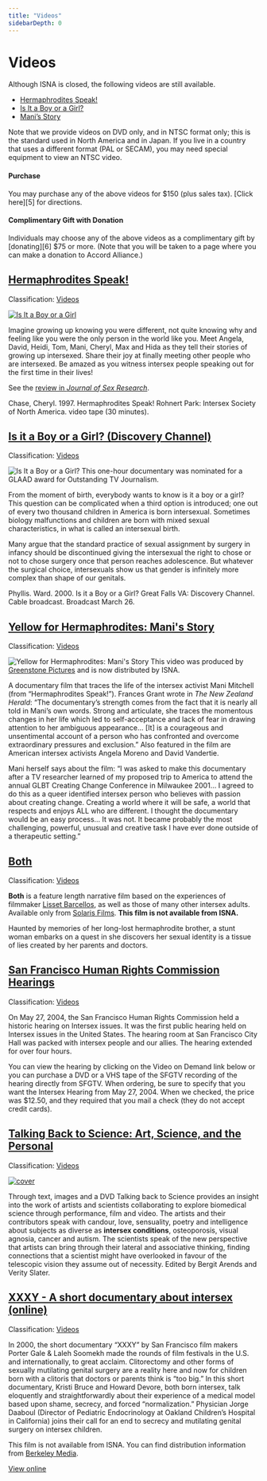 ```yaml
---
title: "Videos"
sidebarDepth: 0
---
```


# Videos

Although ISNA is closed, the following videos are still available.

*   [Hermaphrodites Speak!][2]
*   [Is It a Boy or a Girl?][3]
*   [Mani’s Story][4]

Note that we provide videos on DVD only, and in NTSC format only; this is the standard used in North America and in Japan. If you live in a country that uses a different format (PAL or SECAM), you may need special equipment to view an NTSC video.

#### Purchase

You may purchase any of the above videos for $150 (plus sales tax). [Click here][5] for directions.

#### Complimentary Gift with Donation

Individuals may choose any of the above videos as a complimentary gift by [donating][6] $75 or more. (Note that you will be taken to a page where you can make a donation to Accord Alliance.)

## [Hermaphrodites Speak!][7]

Classification: [Videos][8]

[![Is It a Boy or a Girl](/img/store/herms-group.jpg)][9]

Imagine growing up knowing you were different, not quite knowing why and feeling like you were the only person in the world like you. Meet Angela, David, Heidi, Tom, Mani, Cheryl, Max and Hida as they tell their stories of growing up intersexed. Share their joy at finally meeting other people who are intersexed. Be amazed as you witness intersex people speaking out for the first time in their lives!

See the [review in _Journal of Sex Research_][10].  

Chase, Cheryl. 1997. Hermaphrodites Speak! Rohnert Park: Intersex Society of North America. video tape (30 minutes).

## [Is it a Boy or a Girl? (Discovery Channel)][13]

Classification: [Videos][14]

![Is It a Boy or a Girl?](/img/books/discovery.jpg) This one-hour documentary was nominated for a GLAAD award for Outstanding TV Journalism.

From the moment of birth, everybody wants to know is it a boy or a girl? This question can be complicated when a third option is introduced; one out of every two thousand children in America is born intersexual. Sometimes biology malfunctions and children are born with mixed sexual characteristics, in what is called an intersexual birth.

Many argue that the standard practice of sexual assignment by surgery in infancy should be discontinued giving the intersexual the right to chose or not to chose surgery once that person reaches adolescence. But whatever the surgical choice, intersexuals show us that gender is infinitely more complex than shape of our genitals.

Phyllis. Ward. 2000. Is it a Boy or a Girl? Great Falls VA: Discovery Channel. Cable broadcast. Broadcast March 26.

## [Yellow for Hermaphrodites: Mani's Story][17]

Classification: [Videos][18]

![Yellow for Hermaphrodites: Mani's Story](/img/store/manistory_c.jpg) This video was produced by [Greenstone Pictures][19] and is now distributed by ISNA.

A documentary film that traces the life of the intersex activist Mani Mitchell (from “Hermaphrodites Speak!”). Frances Grant wrote in _The New Zealand Herald_: “The documentary’s strength comes from the fact that it is nearly all told in Mani’s own words. Strong and articulate, she traces the momentous changes in her life which led to self-acceptance and lack of fear in drawing attention to her ambiguous appearance… \[It\] is a courageous and unsentimental account of a person who has confronted and overcome extraordinary pressures and exclusion.” Also featured in the film are American intersex activists Angela Moreno and David Vandertie. 

  
Mani herself says about the film: “I was asked to make this documentary after a TV researcher learned of my proposed trip to America to attend the annual GLBT Creating Change Conference in Milwaukee 2001… I agreed to do this as a queer identified intersex person who believes with passion about creating change. Creating a world where it will be safe, a world that respects and enjoys ALL who are different. I thought the documentary would be an easy process… It was not. It became probably the most challenging, powerful, unusual and creative task I have ever done outside of a therapeutic setting.”

## [Both][22]

Classification: [Videos][23]

**Both** is a feature length narrative film based on the experiences of filmmaker [Lisset Barcellos][24], as well as those of many other intersex adults. Available only from [Solaris Films][25]. **This film is not available from ISNA.**

Haunted by memories of her long-lost hermaphrodite brother, a stunt woman embarks on a quest in she discovers her sexual identity is a tissue of lies created by her parents and doctors.

## [San Francisco Human Rights Commission Hearings][26]

Classification: [Videos][27]

On May 27, 2004, the San Francisco Human Rights Commission held a historic hearing on Intersex issues. It was the first public hearing held on Intersex issues in the United States. The hearing room at San Francisco City Hall was packed with intersex people and our allies. The hearing extended for over four hours.

You can view the hearing by clicking on the Video on Demand link below or you can purchase a DVD or a VHS tape of the SFGTV recording of the hearing directly from SFGTV. When ordering, be sure to specify that you want the Intersex Hearing from May 27, 2004. When we checked, the price was $12.50, and they required that you mail a check (they do not accept credit cards).

## [Talking Back to Science: Art, Science, and the Personal][28]

Classification: [Videos][29]

[![cover](/img/books/talkingback.jpg)][30]

Through text, images and a DVD Talking back to Science provides an insight into the work of artists and scientists collaborating to explore biomedical science through performance, film and video. The artists and their contributors speak with candour, love, sensuality, poetry and intelligence about subjects as diverse as **intersex conditions**, osteoporosis, visual agnosia, cancer and autism. The scientists speak of the new perspective that artists can bring through their lateral and associative thinking, finding connections that a scientist might have overlooked in favour of the telescopic vision they assume out of necessity. Edited by Bergit Arends and Verity Slater.

## [XXXY - A short documentary about intersex (online)][31]

Classification: [Videos][32]

In 2000, the short documentary “XXXY” by San Francisco film makers Porter Gale & Laleh Soomekh made the rounds of film festivals in the U.S. and internationally, to great acclaim. Clitorectomy and other forms of sexually mutilating genital surgery are a reality here and now for children born with a clitoris that doctors or parents think is “too big.” In this short documentary, Kristi Bruce and Howard Devore, both born intersex, talk eloquently and straightforwardly about their experience of a medical model based upon shame, secrecy, and forced “normalization.” Physician Jorge Daaboul (Director of Pediatric Endocrinology at Oakland Children’s Hospital in California) joins their call for an end to secrecy and mutilating genital surgery on intersex children.

This film is not available from ISNA. You can find distribution information from [Berkeley Media][33].

[View online][34]


[1]: /taxonomy/term/7
[2]: /videos/hermaphrodites_speak
[3]: /videos/boy_or_girl
[4]: /videos/mani
[7]: /videos/hermaphrodites_speak
[8]: /videos
[9]: /donate
[10]: http://www.findarticles.com/cf_0/m2372/3_37/68273932/p1/article.jhtml?term=hermaphroditism
[13]: /videos/boy_or_girl
[14]: /videos
[17]: /videos/mani
[18]: /videos
[19]: http://www.greenstonepictures.com
[22]: /videos/both
[23]: /videos
[24]: /node/32
[25]: http://www.solaris-films.com/
[26]: /videos/sf_hrc_hearing
[27]: /videos
[28]: /books/talking_back
[29]: /videos
[30]: http://www.cornerhouse.co.uk/publications/search.asp?all=yes&sk=talking+back&x=0&y=0
[31]: /videos/xxxy
[32]: /videos
[33]: http://www.berkeleymedia.com/catalog/berkeleymedia/films/womens_studies_gender_studies/gay_lesbian_transgender_issues/xxxy
[34]: /files/xxxy.mov
